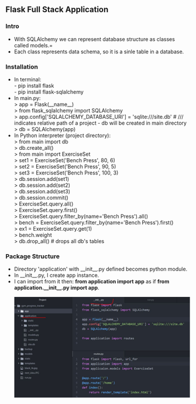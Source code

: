 <h2>Flask Full Stack Application</h2>

<h3>Intro</h3>
<ul>
  <li>With SQLAlchemy we can represent database structure as classes called models.=</li>
  <li>Each class represents data schema, so it is a sinle table in a database.</li>
</ul>


<h3>Installation</h3>
<ul>
  <li>In terminal:
    <br>
    - pip install flask<br>
    - pip install flask-sqlalchemy
  </li>
  <li>In main.py:
    <br>
    > app = Flask(__name__)<br>
    > from flask_sqlalchemy import SQLAlchemy<br>
    > app.config['SQLALCHEMY_DATABASE_URI'] = 'sqlite:///site.db' # /// indicates relative path of a project - db will be created in main directory<br> 
    > db = SQLAlchemy(app)<br>
  </li>
  <li>In Python interpreter (project directory):
    <br>
    > from main import db<br>
    > db.create_all()<br>
    > from main import ExerciseSet<br>
    > set1 = ExerciseSet('Bench Press', 80, 6)<br>
    > set2 = ExerciseSet('Bench Press', 90, 5)<br>
    > set3 = ExerciseSet('Bench Press', 100, 3)<br>
    > db.session.add(set1)<br>
    > db.session.add(set2)<br>
    > db.session.add(set3)<br>
    > db.session.commit()<br>
    > ExerciseSet.query.all()<br>
    > ExerciseSet.query.first()<br>
    > ExerciseSet.query.filter_by(name='Bench Press').all()<br>
    > bench = ExerciseSet.query.filter_by(name='Bench Press').first()<br>
    > ex1 = ExerciseSet.query.get(1)<br>
    > bench.weight<br>
    > db.drop_all() # drops all db's tables
  </li>
</ul>

<h3>Package Structure</h3>
<ul>
  <li>Directory 'application' with __init__.py defined becomes python module.</li>
  <li>In __init__.py, I create app instance.</li>
  <li>I can import from it then: <b>from application import app</b> as if <b>from application.__init__.py import app</b>.</li>
  <br>
  <img src="images/init_app.JPG">
</ul>
